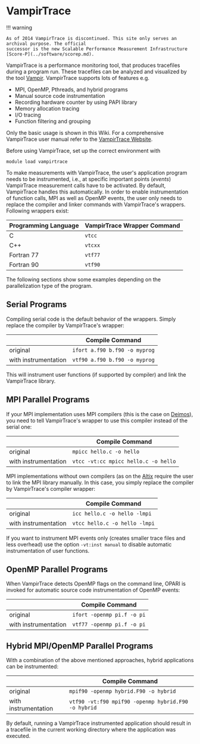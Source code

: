 # VampirTrace

!!! warning

    As of 2014 VampirTrace is discontinued. This site only serves an archival purpose. The official
    successor is the new Scalable Performance Measurement Infrastructure
    [Score-P](../software/scorep.md).

VampirTrace is a performance monitoring tool, that produces tracefiles during a program run. These
tracefiles can be analyzed and visualized by the tool [Vampir](../software/vampir.md). VampirTrace
supports lots of features e.g.

- MPI, OpenMP, Pthreads, and hybrid programs
- Manual source code instrumentation
- Recording hardware counter by using PAPI library
- Memory allocation tracing
- I/O tracing
- Function filtering and grouping

Only the basic usage is shown in this Wiki. For a comprehensive
VampirTrace user manual refer to the
[VampirTrace Website](http://www.tu-dresden.de/zih/vampirtrace).

Before using VampirTrace, set up the correct environment with

```console
module load vampirtrace
```

To make measurements with VampirTrace, the user's application program needs to be instrumented,
i.e., at specific important points (*events*) VampirTrace measurement calls have to be activated. By
default, VampirTrace handles this automatically. In order to enable instrumentation of function
calls, MPI as well as OpenMP events, the user only needs to replace the compiler and linker commands
with VampirTrace's wrappers. Following wrappers exist:

| Programming Language | VampirTrace Wrapper Command |
|----------------------|-----------------------------|
| C                    | `vtcc`                      |
| C++                  | `vtcxx`                     |
| Fortran 77           | `vtf77`                     |
| Fortran 90           | `vtf90`                     |

The following sections show some examples depending on the parallelization type of the program.

## Serial Programs

Compiling serial code is the default behavior of the wrappers. Simply replace the compiler by
VampirTrace's wrapper:

|                      | Compile Command               |
|----------------------|-------------------------------|
| original             | `ifort a.f90 b.f90 -o myprog` |
| with instrumentation | `vtf90 a.f90 b.f90 -o myprog` |

This will instrument user functions (if supported by compiler) and link the VampirTrace library.

## MPI Parallel Programs

If your MPI implementation uses MPI compilers (this is the case on [Deimos](system_deimos.md)), you
need to tell VampirTrace's wrapper to use this compiler instead of the serial one:

|                      | Compile Command                      |
|----------------------|--------------------------------------|
| original             | `mpicc hello.c -o hello`             |
| with instrumentation | `vtcc -vt:cc mpicc hello.c -o hello` |

MPI implementations without own compilers (as on the [Altix](system_altix.md) require the user to
link the MPI library manually. In this case, you simply replace the compiler by VampirTrace's
compiler wrapper:

|                      | Compile Command               |
|----------------------|-------------------------------|
| original             | `icc hello.c -o hello -lmpi`  |
| with instrumentation | `vtcc hello.c -o hello -lmpi` |

If you want to instrument MPI events only (creates smaller trace files and less overhead) use the
option `-vt:inst manual` to disable automatic instrumentation of user functions.

## OpenMP Parallel Programs

When VampirTrace detects OpenMP flags on the command line, OPARI is invoked for automatic source
code instrumentation of OpenMP events:

|                      | Compile Command            |
|----------------------|----------------------------|
| original             | `ifort -openmp pi.f -o pi` |
| with instrumentation | `vtf77 -openmp pi.f -o pi` |

## Hybrid MPI/OpenMP Parallel Programs

With a combination of the above mentioned approaches, hybrid applications can be instrumented:

|                      | Compile Command                                     |
|----------------------|-----------------------------------------------------|
| original             | `mpif90 -openmp hybrid.F90 -o hybrid`               |
| with instrumentation | `vtf90 -vt:f90 mpif90 -openmp hybrid.F90 -o hybrid` |

By default, running a VampirTrace instrumented application should result in a tracefile in the
current working directory where the application was executed.
